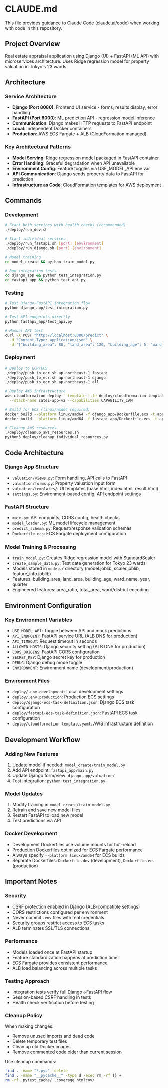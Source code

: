 # CLAUDE.md

This file provides guidance to Claude Code (claude.ai/code) when working with code in this repository.

## Project Overview

Real estate appraisal application using Django (UI) + FastAPI (ML API) with microservices architecture. Uses Ridge regression model for property valuation in Tokyo's 23 wards.

## Architecture

### Service Architecture
- **Django (Port 8080)**: Frontend UI service - forms, results display, error handling
- **FastAPI (Port 8000)**: ML prediction API - regression model inference
- **Communication**: Django makes HTTP requests to FastAPI endpoint
- **Local**: Independent Docker containers
- **Production**: AWS ECS Fargate + ALB (CloudFormation managed)

### Key Architectural Patterns
- **Model Serving**: Ridge regression model packaged in FastAPI container
- **Error Handling**: Graceful degradation when API unavailable
- **Environment Config**: Feature toggles via USE_MODEL_API env var
- **API Communication**: Django sends property data to FastAPI for prediction
- **Infrastructure as Code**: CloudFormation templates for AWS deployment

## Commands

### Development
```bash
# Start both services with health checks (recommended)
./deploy/run_dev.sh

# Start individual services
./deploy/run_fastapi.sh [port] [environment]
./deploy/run_django.sh [port] [environment]

# Model training
cd model_create && python train_model.py

# Run integration tests
cd django_app && python test_integration.py
cd fastapi_app && python test_api.py
```

### Testing
```bash
# Test Django-FastAPI integration flow
python django_app/test_integration.py

# Test API endpoints directly
python fastapi_app/test_api.py

# Manual API test
curl -X POST "http://localhost:8000/predict" \
  -H "Content-Type: application/json" \
  -d '{"building_area": 80, "land_area": 120, "building_age": 5, "ward_name": "世田谷区", "year": 2024, "quarter": 2}'
```

### Deployment
```bash
# Deploy to ECR/ECS
./deploy/push_to_ecr.sh ap-northeast-1 fastapi
./deploy/push_to_ecr.sh ap-northeast-1 django
./deploy/push_to_ecr.sh ap-northeast-1 all

# Deploy AWS infrastructure
aws cloudformation deploy --template-file deploy/cloudformation-template.yaml \
  --stack-name satei-app-v2 --capabilities CAPABILITY_IAM

# Build for ECS (linux/amd64 required)
docker build --platform linux/amd64 -f django_app/Dockerfile.ecs -t app-name .
docker build --platform linux/amd64 -f fastapi_app/Dockerfile.ecs -t app-name .

# Cleanup AWS resources
./deploy/cleanup_aws_resources.sh
python3 deploy/cleanup_individual_resources.py
```

## Code Architecture

### Django App Structure
- `valuation/views.py`: Form handling, API calls to FastAPI
- `valuation/forms.py`: Property valuation input form
- `valuation/templates/`: UI templates (base.html, index.html, result.html)
- `settings.py`: Environment-based config, API endpoint settings

### FastAPI Structure
- `main.py`: API endpoints, CORS config, health checks
- `model_loader.py`: ML model lifecycle management
- `predict_schema.py`: Request/response validation schemas
- `Dockerfile.ecs`: ECS Fargate deployment configuration

### Model Training & Processing
- `train_model.py`: Creates Ridge regression model with StandardScaler
- `create_sample_data.py`: Test data generation for Tokyo 23 wards
- Models stored in `models/` directory (model.joblib, scaler.joblib, feature_info.joblib)
- Features: building_area, land_area, building_age, ward_name, year, quarter
- Engineered features: area_ratio, total_area, ward/district encoding

## Environment Configuration

### Key Environment Variables
- `USE_MODEL_API`: Toggle between API and mock predictions
- `API_ENDPOINT`: FastAPI service URL (ALB DNS for production)
- `API_TIMEOUT`: Request timeout in seconds
- `ALLOWED_HOSTS`: Django security setting (ALB DNS for production)
- `CORS_ORIGINS`: FastAPI CORS configuration
- `SECRET_KEY`: Django secret key for production
- `DEBUG`: Django debug mode toggle
- `ENVIRONMENT`: Environment name (development/production)

### Environment Files
- `deploy/.env.development`: Local development settings
- `deploy/.env.production`: Production ECS settings
- `deploy/django-ecs-task-definition.json`: Django ECS task configuration
- `deploy/fastapi-ecs-task-definition.json`: FastAPI ECS task configuration
- `deploy/cloudformation-template.yaml`: AWS infrastructure definition

## Development Workflow

### Adding New Features
1. Update model if needed: `model_create/train_model.py`
2. Add API endpoint: `fastapi_app/main.py`
3. Update Django form/view: `django_app/valuation/`
4. Test integration: `python test_integration.py`

### Model Updates
1. Modify training in `model_create/train_model.py`
2. Retrain and save new model files
3. Restart FastAPI to load new model
4. Test predictions via API

### Docker Development
- Development Dockerfiles use volume mounts for hot-reload
- Production Dockerfiles optimized for ECS Fargate performance
- Always specify `--platform linux/amd64` for ECS builds
- Separate Dockerfiles: `Dockerfile.dev` (development), `Dockerfile.ecs` (production)

## Important Notes

### Security
- CSRF protection enabled in Django (ALB-compatible settings)
- CORS restrictions configured per environment
- Never commit `.env` files with real credentials
- Security groups restrict access to ECS tasks
- ALB terminates SSL/TLS connections

### Performance
- Models loaded once at FastAPI startup
- Feature standardization happens at prediction time
- ECS Fargate provides consistent performance
- ALB load balancing across multiple tasks

### Testing Approach
- Integration tests verify full Django→FastAPI flow
- Session-based CSRF handling in tests
- Health check verification before testing

### Cleanup Policy
When making changes:
- Remove unused imports and dead code
- Delete temporary test files
- Clean up old Docker images
- Remove commented code older than current session

Use cleanup commands:
```bash
find . -name "*.pyc" -delete
find . -name "__pycache__" -type d -exec rm -rf {} +
rm -rf .pytest_cache/ .coverage htmlcov/
```